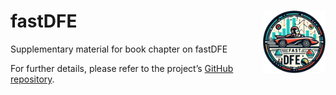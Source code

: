 # fastDFE  <img align="right" width="100" src="https://raw.githubusercontent.com/Sendrowski/fastDFE/master/docs/logo.png">
Supplementary material for book chapter on fastDFE

For further details, please refer to the project’s [GitHub repository](https://github.com/Sendrowski/fastDFE).